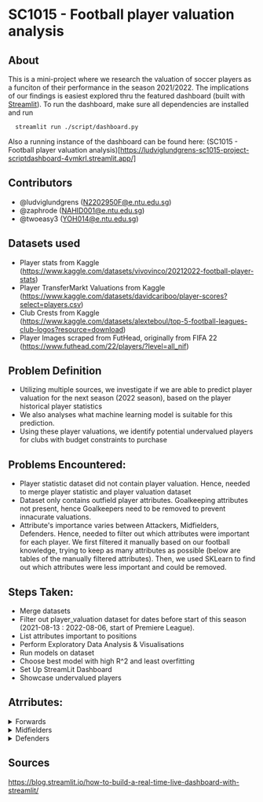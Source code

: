 # SC1015 - Football player valuation analysis
## About
This is a mini-project where we research the valuation of soccer players as a funciton of their performance in the season 2021/2022. The implications of our findings is easiest explored thru the featured dashboard (built with [Streamlit](https://streamlit.io/)). To run the dashboard, make sure all dependencies are installed and run 

```console
  streamlit run ./script/dashboard.py
```

Also a running instance of the dashboard can be found here: (SC1015 - Football player valuation analysis)[https://ludviglundgrens-sc1015-project-scriptdashboard-4vmkrl.streamlit.app/]

## Contributors
- @ludviglundgrens (N2202950F@e.ntu.edu.sg)
- @zaphrode (NAHID001@e.ntu.edu.sg)
- @twoeasy3 (YOH014@e.ntu.edu.sg)

## Datasets used
- Player stats from Kaggle (https://www.kaggle.com/datasets/vivovinco/20212022-football-player-stats)
- Player TransferMarkt Valuations from Kaggle (https://www.kaggle.com/datasets/davidcariboo/player-scores?select=players.csv)
- Club Crests from Kaggle (https://www.kaggle.com/datasets/alexteboul/top-5-football-leagues-club-logos?resource=download)
- Player Images scraped from FutHead, originally from FIFA 22 (https://www.futhead.com/22/players/?level=all_nif)

## Problem Definition
- Utilizing multiple sources, we investigate if we are able to predict player valuation for the next season (2022 season), based on the player historical  player statistics
- We also analyses what machine learning model is suitable for this prediction.
- Using these player valuations, we identify potential undervalued players for clubs with budget constraints to purchase

## Problems Encountered:
- Player statistic dataset did not contain player valuation. Hence, needed to merge player statistic and player valuation dataset
- Dataset only contains outfield player attributes. Goalkeeping attributes not present, hence Goalkeepers need to be removed to prevent innacurate valuations.
- Attribute's importance varies between Attackers, Midfielders, Defenders. Hence, needed to filter out which attributes were important for each player. We first filtered it manually based on our football knowledge, trying to keep as many attributes as possible (below are tables of the manually filtered attributes). Then, we used SKLearn to find out which attributes were less important and could be removed.


## Steps Taken: 
- Merge datasets
- Filter out player_valuation dataset for dates before start of this season (2021-08-13 : 2022-08-06, start of Premiere League). 
- List attributes important to positions
- Perform Exploratory Data Analysis & Visualisations
- Run models on dataset
- Choose best model with high R^2 and least overfitting
- Set Up StreamLit Dashboard
- Showcase undervalued players

## Atrributes:

<details>
  <summary>Forwards</summary>

  |column|name|column|name|column|name|
  |------|----|------|----|------|----|
  |Age|Player Age|ScaPassLive|Completed live-ball passes that lead to a shot attempt|DriPast|Number of players dribbled past
  |MP|Matches Played|ScaPassDead|Completed dead-ball passes that lead to a shot attempt|Carries|Number of times the player controlled the ball with their feet
  |Min|Minutes Played|ScaDrib|Successful dribbles that lead to a shot attempt|CarPrgDist|Total distance, in yards, a player moved the ball while controlling it with their feet towards the opponent's goal
  |90s|Minutes Played/90|ScaSh|Shots that lead to another shot attempt|CarProg|Carries that move the ball towards the opponent's goal at least 5 yards, or any carry into the penalty area
  |Goals|Goals Scored|ScaFld|Fouls drawn that lead to a shot attempt|Car3rd|Carries that enter the 1/3 of the pitch closest to the goal
  |Shots|Shots Taken (minus Penalties)|ScaDef|Defensive actions that lead to a shot attempt|CPA|Carries into the 18-yard box
  |SoT|Shots on Target (minus Penalties)|GCA|Goal-creating actions|CarMis|Number of times a player failed when attempting to gain control of a ball
  |SoT%|SoT as a percentage of shots taken|GcaPassLive|Completed live-ball passes that lead to a goal|CarDis|Number of times a player loses control of the ball after being tackled by an opposing player
  |G/Sh|Goals per Shot|GcaPassDead|Completed dead-ball passes that lead to a goal|RecTarg|Number of times a player was the target of an attempted pass
  |G/SoT|Goals per Shot on Target|GcaDrib|Successful dribbles that lead to a goal|Rec|Number of times a player successfully received a pass
  |ShoDist|Avg. Distance of shots from goal|GcaSh|Shots that lead to another goal-scoring shot|Rec%|Percentage of time a player successfully received a pass
  |ShoFK|Shots from Free Kicks|GcaFld|Fouls drawn that lead to a goal|RecProg|Completed passes that move the ball towards the opponent's goal at least 10 yards from its furthest point in the last six passes, or any completed pass into the penalty area
  |ShoPK|Penalty Kicks Taken|GcaDef|Defensive actions that lead to a goal|CrdY|Yellow cards
  |PasTotCmp|Passes Completed|Tkl|Number of players tackled|CrdR|Red cards
  |PasTotCmp%|Pass Completion %|TklWon|Tackles in which the tackler's team won possession of the ball|Fls|Fouls committed
  |PasTotPrgDist|Total Dist. of Completed Forward Passes towards Goal|TklAtt3rd|Tackles in attacking 1/3|Fld|Fouls drawn
  |Assists|Assists that lead to goals|Press%|Percentage of time the squad gained possession withing five seconds of applying pressure|Off|Offsides
  |PasAss|Passes to lead to shots|PresSucc|Number of times the squad gained possession withing five seconds of applying pressure|Crs|Crosses
  |PPA|Completed Passes into box|Touches|Number of times a player touched the ball. Note: Receiving a pass, then dribbling, then sending a pass counts as one touch|TklW|Tackles in which the tackler's team won possession of the ball
  |CrsPA|Completed Crosses into box|TouAtt3rd|Touches in attacking 1/3|PKwon|Penalty kicks won
  |PasProg|Progressive Passes|TouAttPen|Touches in attacking penalty area|AerWon|Aerials won
  |PasCrs|Crosses|DriSucc|Dribbles completed successfully|AerWon%|Percentage of aerials won
  |SCA|Shot-creating actions|DriSucc%|Percentage of dribbles completed successfully

  Age, MP, Min, 90s, Goals, Shots, SoT, SoT%, G/Sh, G/SoT, ShoDist, ShoFK, ShoPK, PasTotCmp, PasTotCmp%, PasTotPrgDist, Assists, PasAss, PPA, CrsPA, PasProg, PasCrs, SCA, ScaPassLive, ScaPassDead, ScaDrib, ScaSh, ScaFld, ScaDef, GCA, GcaPassLive, GcaPassDead, GcaDrib, GcaSh, GcaFld, GcaDef, Tkl, TklWon, TklAtt3rd, Press%, PresSucc, Touches, TouAtt3rd, TouAttPen, DriSucc, DriSucc%, DriPast, Carries, CarPrgDist, CarProg, Car3rd, CPA, CarMis, CarDis, RecTarg, Rec, Rec%, RecProg, CrdY, CrdR, Fls, Fld, Off, Crs, TklW, PKwon, AerWon, AerWon%

</details>

<details>
  <summary>Midfielders</summary>
  
|column|name|column|name|column|name|
|------|----|------|----|------|----|
|Age|Player's age|PasLonCmp%|Pass completion percentage (Passes longer than 30 yards)|PaswOther|Passes attempted using body parts other than the player's head or feet|TklMid3rd|Tackles in middle 1/3|TouLive|Live-ball touches. Does not include corner kicks, free kicks, throw-ins, kick-offs, goal kicks or penalty kicks|Crs|Crosses|
|MP|Mathces played|Assists|Assists|PasCmp|Passes completed|TklAtt3rd|Tackles in attacking 1/3|DriSucc|Dribbles completed successfully|TklW|Tackles in which the tackler's team won possession of the ball|
|90s|Minutes played divided by 90|PasAss|Passes that directly lead to a shot (assisted shots)|PasOff|Offsides|TklDri|Number of dribblers tackled|DriAtt|Dribbles attempted|PKwon|Penalty kicks won|
|Goals|Goals scored or allowed|Pas3rd|Completed passes that enter the 1/3 of the pitch closest to the goal|PasOut|Out of bounds|TklDriAtt|Number of times dribbled past plus number of tackles|DriSucc%|Percentage of dribbles completed successfully|PKcon|Penalty kicks conceded|
|SoT|Shots on target (Does not include penalty kicks)|PPA|Completed passes into the 18-yard box|PasInt|Intercepted|TklDri%|Percentage of dribblers tackled|DriPast|Number of players dribbled past|Recov|Number of loose balls recovered|
|SoT%|Shots on target percentage (Does not include penalty kicks)|CrsPA|Completed crosses into the 18-yard box|PasBlocks|Blocked by the opponent who was standing it the path|TklDriPast|Number of times dribbled past by an opposing player|DriMegs|Number of times a player dribbled the ball through an opposing player's legs|AerWon|Aerials won|
|G/Sh|Goals per shot|PasProg|Completed passes that move the ball towards the opponent's goal at least 10 yards from its furthest point in the last six passes, or any completed pass into the penalty area|SCA|Shot-creating actions|Press|Number of times applying pressure to opposing player who is receiving, carrying or releasing the ball|Carries|Number of times the player controlled the ball with their feet|AerLost|Aerials lost|
|G/SoT|Goals per shot on target (Does not include penalty kicks)|PasAtt|Passes attempted|ScaPassLive|Completed live-ball passes that lead to a shot attempt|PresDef3rd|Number of times applying pressure to opposing player who is receiving, carrying or releasing the ball, in the defensive 1/3|CarTotDist|Total distance, in yards, a player moved the ball while controlling it with their feet, in any direction|AerWon%|Percentage of aerials won|
|ShoDist|Average distance, in yards, from goal of all shots taken (Does not include penalty kicks)|PasLive|Live-ball passes|ScaPassDead|Completed dead-ball passes that lead to a shot attempt|PresMid3rd|Number of times applying pressure to opposing player who is receiving, carrying or releasing the ball, in the middle 1/3|CarPrgDist|Total distance, in yards, a player moved the ball while controlling it with their feet towards the opponent's goal|
|ShoFK|Shots from free kicks|PasDead|Dead-ball passes|ScaDrib|Successful dribbles that lead to a shot attempt|PresAtt3rd|Number of times applying pressure to opposing player who is receiving, carrying or releasing the ball, in the attacking 1/3|CarProg|Carries that move the ball towards the opponent's goal at least 5 yards, or any carry into the penalty area|
|ShoPK|Penalty kicks made|PasFK|Passes attempted from free kicks|ScaSh|Shots that lead to another shot attempt|Blocks|Number of times blocking the ball by standing in its path|Car3rd|Carries that enter the 1/3 of the pitch closest to the goal|
|PasTotCmp|Passes completed|TB|Completed pass sent between back defenders into open space|ScaFld|Fouls drawn that lead to a shot attempt|BlkSh|Number of times blocking a shot by standing in its path|CPA|Carries into the 18-yard box|
|PasTotCmp%|Pass completion percentage|PasPress|Passes made while under pressure from opponent|ScaDef|Defensive actions that lead to a shot attempt|BlkShSv|Number of times blocking a shot that was on target, by standing in its path|CarMis|Number of times a player failed when attempting to gain control of a ball|
|PasTotDist|Total distance, in yards, that completed passes have traveled in any direction|Sw|Passes that travel more than 40 yards of the width of the pitch|GCA|Goal-creating actions|BlkPass|Number of times blocking a pass by standing in its path|CarDis|Number of times a player loses control of the ball after being tackled by an opposing player|
|PasTotPrgDist|Total distance, in yards, that completed passes have traveled towards the opponent's goal|PasCrs|Crosses|GcaPassLive|Completed live-ball passes that lead to a goal|Int|Interceptions|RecTarg|Number of times a player was the target of an attempted pass|
|PasShoCmp|Passes completed (Passes between 5 and 15 yards)|CK|Corner kicks|GcaPassDead|Completed dead-ball passes that lead to a goal|Clr|Clearances|Rec|Number of times a player successfully received a pass|
|PasShoAtt|Passes attempted (Passes between 5 and 15 yards)|PasGround|Ground passes|GcaDrib|Successful dribbles that lead to a goal|Err|Mistakes leading to an opponent's shot|Rec%|Percentage of time a player successfully received a pass|
|PasShoCmp%|Pass completion percentage (Passes between 5 and 15 yards)|PasLow|Passes that leave the ground, but stay below shoulder-level|GcaSh|Shots that lead to another goal-scoring shot|Touches|Number of times a player touched the ball. Note: Receiving a pass, then dribbling, then sending a pass counts as one touch|RecProg|Completed passes that move the ball towards the opponent's goal at least 10 yards from its furthest point in the last six passes, or any completed pass into the penalty area|
|PasMedCmp|Passes completed (Passes between 15 and 30 yards)|PasHigh|Passes that are above shoulder-level at the peak height|GcaFld|Fouls drawn that lead to a goal|TouDefPen|Touches in defensive penalty area|CrdY|Yellow cards|
|PasMedAtt|Passes attempted (Passes between 15 and 30 yards)|PaswLeft|Passes attempted using left foot|GcaDef|Defensive actions that lead to a goal|TouDef3rd|Touches in defensive 1/3|CrdR|Red cards|
|PasMedCmp%| Pass completion percentage (Passes between 15 and 30 yards)|PaswRight|Passes attempted using right foot|Tkl|Number of players tackled|TouMid3rd|Touches in middle 1/3|Fls|Fouls committed|
|PasLonCmp|Passes completed (Passes longer than 30 yards)|PaswHead|Passes attempted using head|TklWon|Tackles in which the tackler's team won possession of the ball|TouAtt3rd|Touches in attacking 1/3|Fld|Fouls drawn|
|PasLonAtt|Passes attempted (Passes longer than 30 yards)|TI|Throw-Ins taken|TklDef3rd|Tackles in defensive 1/3|TouAttPen|Touches in attacking penalty area|Off|Offsides|

Age, MP, Min, 90s, Goals, SoT, SoT%, G/Sh, G/SoT, ShoDist, ShoFK, ShoPK, Assists, PasTotCmp, PasTotCmp%, PasTotDist, PasTotPrgDist, PasShoCmp, PasShoAtt, PasShoCmp%, PasMedCmp, PasMedAtt, PasMedCmp%, PasLonCmp, PasLonAtt, PasLonCmp%, Assists, PasAss, Pas3rd, PPA, CrsPA, PasProg, PasAtt, PasLive, PasDead, PasFK, TB, PasPress, Sw, PasCrs, CK, PasGround, PasLow, PasHigh, PaswLeft, PaswRight, PaswHead, TI, PaswOther, PasCmp, PasOff, PasOut, PasInt, PasBlocks, SCA, ScaPassLive, ScaPassDead, ScaDrib, ScaSh, ScaFld, ScaDef, GCA, GcaPassLive, GcaPassDead, GcaDrib, GcaSh, GcaFld, GcaDef, Tkl, TklWon, TklDef3rd, TklMid3rd, TklAtt3rd, TklDri, TklDriAtt, TklDri%, TklDriPast, Press, PresSucc, Press%, PresDef3rd, PresMid3rd, PresAtt3rd, Blocks, BlkSh, BlkShSv, BlkPass, Int, Clr, Err, Touches, TouDefPen, TouDef3rd, TouMid3rd, TouAtt3rd, TouAttPen, TouLive, DriSucc, DriAtt, DriSucc%, DriPast, DriMegs, Carries, CarTotDist, CarPrgDist, CarProg, Car3rd, CPA, CarMis, CarDis, RecTarg, Rec, Rec%, RecProg, CrdY, CrdR, Fls, Fld, Off, Crs, TklW, PKwon, PKcon, Recov, AerWon, AerLost, AerWon%

</details>

<details>
  <summary>Defenders</summary>
  
|column|name|column|name|column|name|
|------|----|------|----|------|----|
|Age|Player's age|PaswLeft|Passes attempted using left foot|Press| Number of times applying pressure to opposing player who is receiving, carrying or releasing the ball|CarPrgDist|Total distance, in yards, a player moved the ball while controlling it with their feet towards the opponent's goal|
|MP|Matches played|PaswRight|Passes attempted using right foot|PresSucc|Number of times the squad gained possession withing five seconds of applying pressure|CarProg|Carries that move the ball towards the opponent's goal at least 5 yards, or any carry into the penalty area|
|Min|Minutes played|PaswHead|Passes attempted using head|Press%|Percentage of time the squad gained possession withing five seconds of applying pressure|Car3rd|Carries that enter the 1/3 of the pitch closest to the goal|
|90s|Minutes played divided by 90|TI|Throw-Ins taken|PresDef3rd|Number of times applying pressure to opposing player who is receiving, carrying or releasing the ball, in the defensive 1/3|CarMis|Number of times a player failed when attempting to gain control of a ball|
|Goals|Goals scored or allowed|PaswOther|Passes attempted using body parts other than the player's head or feet|PresMid3rd| Number of times applying pressure to opposing player who is receiving, carrying or releasing the ball, in the middle 1/3|CarDis|Number of times a player loses control of the ball after being tackled by an opposing player|
|PasTotCmp|Passes completed|PasCmp|Passes completed|PresAtt3rd|Number of times applying pressure to opposing player who is receiving, carrying or releasing the ball, in the attacking 1/3|RecTarg|Number of times a player was the target of an attempted pass|
|PasTotAtt|Passes attempted|PasOff|Offsides|Blocks| Number of times blocking the ball by standing in its path|Rec|Number of times a player successfully received a pass|
|PasTotCmp%|Pass completion percentage|PasOut|Out of bounds|BlkSh|Number of times blocking a shot by standing in its path|Rec%|Percentage of time a player successfully received a pass|
|PasShoCmp%|Pass completion percentage (Passes between 5 and 15 yards)|PasInt|Intercepted|BlkShSv|Number of times blocking a shot that was on target, by standing in its path|RecProg|
|PasMedCmp%|Pass completion percentage (Passes between 15 and 30 yards)|PasBlocks|Blocked by the opponent who was standing it the path|BlkPass|Number of times blocking a pass by standing in its path|CrdY|Yellow cards|
|PasLonCmp%|Pass completion percentage (Passes longer than 30 yards)|ScaDef|Defensive actions that lead to a shot attempt|Int|Interceptions|CrdR|Red cards|
|Assists|Assists|GCA|Goal-creating actions|Tkl+In|Number of players tackled plus number of interceptions|Fls|Fouls committed|
|PasAss|Passes that directly lead to a shot (assisted shots)|GcaSh|Shots that lead to another goal-scoring shot|Clr|Clearances|Fld|Fouls drawn|
|PPA|Completed passes into the 18-yard box|GcaDef|Defensive actions that lead to a goal|Err|Mistakes leading to an opponent's shot|Off|Offsides|
|CrsPA|Completed crosses into the 18-yard box|Tkl|Number of players tackled|Touches|Number of times a player touched the ball. Note: Receiving a pass, then dribbling, then sending a pass counts as one touch|Crs|Crosses|
|PasProg| Completed passes that move the ball towards the opponent's goal at least 10 yards from its furthest point in the last six passes, or any completed pass into the penalty area|TklWon|Tackles in which the tackler's team won possession of the ball|TouDefPen|Touches in defensive penalty area|TklW|Tackles in which the tackler's team won possession of the ball|
|TB|Completed pass sent between back defenders into open space|TklDef3rd|Tackles in defensive 1/3|TouDef3rd|Touches in defensive 1/3|PKcon|Penalty kicks conceded|
|PasPress|Passes made while under pressure from opponent|TklMid3rd|Tackles in middle 1/3|TouMid3rd|Touches in middle 1/3|OG|Own goals|
|Sw|Passes that travel more than 40 yards of the width of the pitch|TklAtt3rd|Tackles in attacking 1/3|TouAtt3rd|Touches in attacking 1/3|Recov|Number of loose balls recovered|
|PasCrs|Crosses|TklDri|Number of dribblers tackled|TouLive|Live-ball touches. Does not include corner kicks, free kicks, throw-ins, kick-offs, goal kicks or penalty kicks|AerWon|Aerials won|
|PasGround|Ground passes|TklDriAtt|Number of times dribbled past plus number of tackles|DriSucc%|Percentage of dribbles completed successfully|AerLost|Aerials lost|
|PasLow|Passes that leave the ground, but stay below shoulder-level|TklDri%|Percentage of dribblers tackled|Carries|Number of times the player controlled the ball with their feet|AerWon%|Percentage of aerials won|
|PasHigh|Passes that are above shoulder-level at the peak height|TklDriPast|Number of times dribbled past by an opposing player|CarTotDist|Total distance, in yards, a player moved the ball while controlling it with their feet, in any direction|

Age, MP, Min, 90s, Goals, PasTotCmp, PasTotAtt, PasTotCmp%, PasTotDist, PasTotPrgDist, PasShoCmp%, PasMedCmp%, PasLonCmp%, Assists, PasAss, PPA, CrsPA, PasProg, TB, PasPress, Sw, PasCrs, PasGround, PasLow, PasHigh, PaswLeft, PaswRight, PaswHead, TI, PaswOther, PasCmp, PasOff, PasOut, PasInt, PasBlocks, ScaDef, GCA, GcaSh, GcaDef, Tkl, TklWon, TklDef3rd, TklMid3rd, TklAtt3rd, TklDri, TklDriAtt, TklDri%, TklDriPast, Press, PresSucc, Press%, PresDef3rd, PresMid3rd, PresAtt3rd, Blocks, BlkSh, BlkShSv, BlkPass, Int, Tkl+Int, Clr, Err, Touches, TouDefPen, TouDef3rd, TouMid3rd, TouAtt3rd, TouLive, DriSucc%, Carries, CarTotDist, CarPrgDist, CarProg, Car3rd, CarMis, CarDis, RecTarg, Rec, Rec%, RecProg, CrdY, CrdR, Fls, Fld, Off, Crs, TklW, PKcon, OG, Recov, AerWon, AerLost, AerWon% 

</details>


## Sources 
https://blog.streamlit.io/how-to-build-a-real-time-live-dashboard-with-streamlit/
